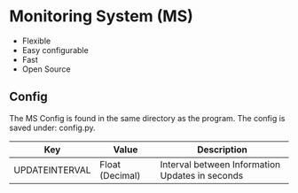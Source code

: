 # Monitoring System (MS)
- Flexible
- Easy configurable
- Fast
- Open Source
## Config
The MS Config is found in the same directory as the program. The config is saved under: config.py.

Key | Value | Description
-------- | -----|----
UPDATEINTERVAL | Float (Decimal) | Interval between Information Updates in seconds

